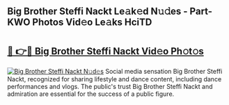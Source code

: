 ## Big Brother Steffi Nackt Le𝚊k𝚎d N𝚞𝚍es - Part-KWO Photos Vid𝚎o Le𝚊ks HciTD

# <h2><a href="http://fb7dzv.evod.top/?m=Big+Brother+Steffi+Nackt">🔗 👉🔴 Big Brother Steffi Nackt Vid𝚎o Ph𝚘t𝚘s</a></h2>

[![Big Brother Steffi Nackt N𝚞d𝚎s](https://i.imgur.com/8V9OHl7.gif)](http://fb7dzv.evod.top/?m=Big+Brother+Steffi+Nackt)
Social media sensation Big Brother Steffi Nackt, recognized for sharing lifestyle and dance content, including dance performances and vlogs. The public's trust Big Brother Steffi Nackt and admiration are essential for the success of a public figure. 
